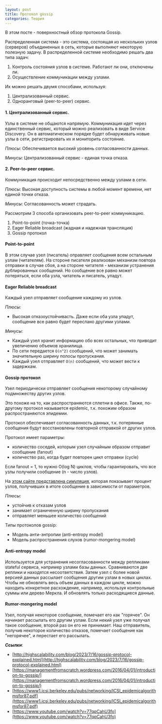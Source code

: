```yaml
---
layout: post
title: Протокол gossip
categories: Теория
---
```


В этом посте - поверхностный обзор протокола Gossip.

Распределенная система - это система, состоящая из нескольких узлов (серверов) объединенных в сеть, которые
выполняют некоторую полезную задачу.
В распределенной системе необходимо решать два типа задач:

1. Контроль состояния узлов в системе. Работают ли они, отключены ли.
2. Осуществление коммуникации между узлами.

Их можно решать двумя способами, используя:

1. Централизованный сервис.
2. Одноранговый (peer-to-peer) сервис.

#### 1. Централизованный сервис.

Узлы в системе не общаются напрямую. Коммуникация идет через единственный сервис, который можно реализовать в виде 
Service Discovery. Он в автоматическом порядке будет обнаруживать новые узлы в
сети, регистрировать их и мониторить состояние.

_Плюсы_: Обеспечивается высокий уровень согласованности данных.

_Минусы_: Централизованный сервис - единая точка отказа.

#### 2. Peer-to-peer сервис.

Коммуникация происходит непосредственно между узлами в сети.

_Плюсы_: Высокая доступность системы в любой момент времени, нет единой точки отказа.

_Минусы_: Согласованность может страдать.

Рассмотрим 3 способа организовать peer-to-peer коммуникацию.

1. Point-to-point (точка-точка)
2. Eager Reliable broadcast (жадная и надежная трансляция)
3. Gossip протокол

#### Point-to-point

В этом случае узел (писатель) оправляет сообщения всем остальным узлам (читателям).
На стороне писателя реализован механизм повтора отправки в случае сбоя, а на стороне читателя - механизм устранения
дублированных сообщений. Но сообщение все равно может потеряться, если оба узла, читатель и писатель, упадут.

#### Eager Reliable broadcast

Каждый узел отправляет сообщение каждому из узлов.

_Плюсы:_
- Высокая отказоустойчивасть. Даже если оба узла упадут, сообщение все равно будет переслано другими узлами.

_Минусы:_
- Каждый узел хранит информацию обо всех остальных, что приводит увеличению объемов хранилища.
- По сети передается `O(n^2)` сообщений, что может занимать значительную ширину полосы пропускания.
- Каждый узел отправляет `O(n)` сообщений, что может вести к задержкам.


#### Gossip протокол

Узел периодически отправляет сообщения некоторому случайному подмножеству других узлов.

Это похоже на то, как распространяются сплетни в офисе. Также, по-другому протокол называется epidemic,
т.к. похожим образом распространяются эпидемии.

Протокол обеспечивает согласованность данных, т.к. потерянные сообщения будут восстановлены
повторной отправкой от других узлов.

Протокол имеет параметры:
- количество соседей, которым узел случайным образом отправит
  сообщение (fanout)
- количество раз, когда будет повторен цикл отправки (cycle)

Если fanout = 1, то нужно O(log N) циклов, чтобы гарантировать, что все узлы получили сообщение (n - число узлов).

На [этом сайте представлена симуляция](https://www.serf.io/docs/internals/simulator.html), которая показывает процент узлов, получивших в итоге сообщение в
зависимости
от параметров.

_Плюсы:_
- устойчив к отказам узлов
- занимает ограниченную ширину пропускания
- отправляет меньшее количество сообщений


Типы протоколов gossip:
- Модель анти-энтропии (anti-entropy model)
- Модель распространения слухов (rumor-mongering model)


#### Аnti-entropy model

Используется для устранения несогласованности между репликами stateful сервиса, например узлами базы данных.
Сравниваются две реплики и находятся несоответствия. Затем узел с более новой версией данных рассылает сообщения другим
узлам в новых циклах.
Чтобы не обновлять весь объем данных в каждом цикле, можно находить конкретное расхождение, например, используя
контрольные суммы или дерево Меркла. И обновлять только расходящиеся данные.

#### Rumor-mongering model

Узел, получая некоторое сообщение, помечает его как "горячее".
Он начинает рассылать его другим узлам. Если некий узел уже получал такое сообщение, второй раз он его не принимает.
Наш отправитель, получив некоторое количество отказов, помечает сообщение как "негорячее", и перестает его 
рассылать.


 _**Ссылки**_:

- [http://highscalability.com/blog/2023/7/16/gossip-protocol-explained.html](http://highscalability.com/blog/2023/7/16/gossip-protocol-explained.html)
- [https://managementfromscratch.wordpress.com/2016/04/01/introduction-to-gossip/](https://managementfromscratch.wordpress.com/2016/04/01/introduction-to-gossip/)
- [https://www1.icsi.berkeley.edu/pubs/networking/ICSI_epidemicalgorithmsfor87.pdf](https://www1.icsi.berkeley.edu/pubs/networking/ICSI_epidemicalgorithmsfor87.pdf)
- [https://www.youtube.com/watch?v=77qpCahU3fo](https://www.youtube.com/watch?v=77qpCahU3fo)
